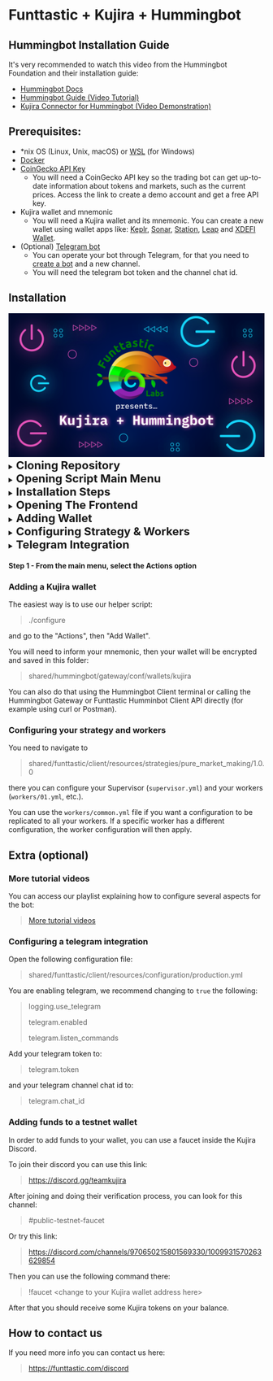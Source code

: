 # Funttastic + Kujira + Hummingbot

## Hummingbot Installation Guide

It's very recommended to watch this video from the Hummingbot Foundation and their installation guide:

- <a href="https://docs.hummingbot.org/installation/" target="_blank">Hummingbot Docs</a>
- <a href="https://www.youtube.com/watch?v=t3Su_F_SY_0" target="_blank">Hummingbot Guide (Video Tutorial)</a>
- <a href="https://www.youtube.com/watch?v=NubBPj3N0RE" target="_blank">Kujira Connector for Hummingbot (Video Demonstration)</a>

## Prerequisites:

- \*nix OS (Linux, Unix, macOS) or <a href="https://learn.microsoft.com/en-us/windows/wsl/install" target="_blank">WSL</a> (for Windows)
- <a href="https://docs.docker.com/engine/install/" target="_blank">Docker</a>
- <a href="https://www.coingecko.com/en/api/pricing" target="_blank">CoinGecko API Key</a>
  - You will need a CoinGecko API key so the trading bot can get up-to-date information about tokens and markets, such as the current prices. Access the link to create a demo account and get a free API key.
- Kujira wallet and mnemonic
  - You will need a Kujira wallet and its mnemonic. You can create a new wallet using wallet apps like: <a href="https://www.keplr.app/download" target="_blank">Keplr</a>, <a href="https://sonar.kujira.network/" target="_blank">Sonar</a>, <a href="https://setup-station.terra.money/" target="_blank">Station</a>, <a href="https://www.leapwallet.io/download" target="_blank">Leap</a> and <a href="https://www.xdefi.io/" target="_blank">XDEFI Wallet</a>.
- (Optional) <a href="https://core.telegram.org/bots/features#botfather" target="_blank">Telegram bot</a>
  - You can operate your bot through Telegram, for that you need to <a href="https://core.telegram.org/bots/features#botfather" target="_blank">create a bot</a> and a new channel.
  - You will need the telegram bot token and the channel chat id.

## Installation

<img src="../../../assets/images/Funttastic_Kujira_Hummingbot.png">

<details>
<summary>
  <span style="font-size:22px; font-weight:bold">Cloning Repository</span>
</summary>

#### Step 1 - Install Git
Install GIt to be able to clone the repository:
- Linux - Debian / Ubuntu / WSL:
```
  sudo apt install git
```
- Linux - Fedora:
```
  sudo dnf install git
```
- Linux - CentOS / RHEL:
```
  sudo yum install git
```
- macOS:
```
  brew install git
```

#### Step 2 - Cloning Repository
Open the shell terminal, use the "cd" command to navigate to the folder where you want to clone the repository and run the command below:
```
git clone https://github.com/funttastic/kujira-quickstart-guide.git
```
</details>

<details>
<summary>
  <span style="font-size:22px; font-weight:bold">Opening Script Main Menu</span>
</summary>

#### Step 1 - After cloning the repository
Open the repository folder with the command below::
```
cd kujira-quickstart-guide
```

#### Step 2 - Start the installation helper script
Using the command below, start the script that will help you perform the installation:
```
./configure
```
When you run the script, you will see the main menu screen as shown below:
<img src="../../../assets/images/script/main_menu.png">
</details>

<details>
<summary>
  <span style="font-size:22px; font-weight:bold">Installation Steps</span>
</summary>

#### Step 1 - Select the installation option from the main menu
> As shown in the image below, select the **[1] INSTALL** option by typing "1" and press Enter.
<img src="../../../assets/images/script/main_menu.png">

#### Step 2 - Set username and password
> Set your custom username or press Enter without typing anything to set "admin". Then type your password twice to set it. Set a strong password, longer than 4 digits but easy to remember.
<img src="../../../assets/images/script/username_password.png">

#### Step 3 - Question that must be answered carefully
> The next question must be answered carefully. This option affects security or ease of use.
<img src="../../../assets/images/script/credential_security.png">

#### Step 4 - Table to show credential usage
> A table will be shown to inform where the credentials will be used. Press any key to continue.
<img src="../../../assets/images/script/credential_usage.png">

#### Step 5 - Default installation settings?
> You will be asked if you want to automate the entire installation process.
>
> If you choose "Yes", which is the recommended option, or just press Enter without typing anything, the installation will be done using default settings and will begin immediately.
>
> If you choose "No", you will need to answer further questions to create the entire installation configuration and at the end you can review the settings and then press Enter once again for the installation to begin.
<img src="../../../assets/images/script/automated_installation.png">
> If you choose automated installation mode, the process will start as shown below, otherwise you will be asked further questions:
<img src="../../../assets/images/script/starting_automated_installation.png">
</details>

<details>
<summary>
  <span style="font-size:22px; font-weight:bold">Opening The Frontend</span>
</summary>

#### Step 1 - From the main menu, select the Actions option
> Select the **[3] ACTIONS** option by typing "3" and press Enter.
<img src="../../../assets/images/script/main_menu.png" alt="Main menu">

> Select the Docker container that was created during installation.
>
> The default name is **fun-kuji-hb** - if you defined a different name during installation, type that name and press **Enter**, but if you didn't define a different name or are unsure, just press **Enter** to use the default name.:
<img src="../../../assets/images/script/select_container.png" alt="Selecting target container">

> To open the Frontend, select the **[7] OPEN FUNTTASTIC FRONTEND** option by typing "7" and press **Enter**.
<img src="../../../assets/images/script/actions_menu.png" alt="Actions Menu">

> When you choose the option to open the Funttastic Frontend, it will open in your web browser, or you can use the URL http://localhost:50000/.
>
> You will see a screen as shown below.
>
> Enter your username and password defined during installation.
<img src="../../../assets/images/script/frontend_signin.png">

> After you log in, you will see the screen below:
<img src="../../../assets/images/script/frontend_home.png">
</details>

<details>
<summary>
  <span style="font-size:22px; font-weight:bold">Adding Wallet</span>
</summary>

#### Step 1 - Adding Wallet With Mnemonic
>
> When you created your wallet, a set of words was generated, probably 12 words. This set of words is called **Mnemonic**.
>
> In the **mnemonic** field, highlighted in the image below, add your wallet mnemonic and click the **Add Wallet** button:
>
> <img src="../../../assets/images/script/frontend_home_adding_wallet.png" alt="Adding wallet with mnemonic">
>
> After you click on the **Add Wallet** button, wait a few seconds until a pop-up window appears with the message **"Wallet added successfully"**, as you can see in the image below, indicating that the wallet has been added and can now be used.
>
> <img src="../../../assets/images/script/wallet_added_sucessfully.png" alt="Wallet added successfully">

#### Step 2 -Confirming Wallet Addition
> If you want, you can confirm the wallet addition using Filebrowser. To do this, in the Frontend left side menu, choose "Files", enter your username and password to log in:
>
> <img src="../../../assets/images/script/frontend_filebrowser.png" alt="Filebrowser">
>
> When you add a wallet, it will be added to the Hummingbot Gateway and Hummingbot Client files.
>
> In Hummingbot Gateway, for each wallet added, there will be a .json file in the directory
>
>> **shared/hummingbot/gateway/conf/wallets/kujira**
>
> Like this:
> <img src="../../../assets/images/script/gateway_wallet_folder.png" alt="Filebrowser">

> In the Hummingbot Client, when you add a wallet, it will be added to the **mainnet** and **testnet** networks in the **shared/hummingbot/conf/gateway_connections.json** file and due to how the Hummingbot Client works, whenever you add a new wallet to the same chain, this new wallet will replace the wallet that was previously added, so for the Hummingbot Client, each chain can only have one wallet, but for the Hummingbotateway, there can be indefinite wallets added.
> Unlike **Hummingbot Client**, **Funttastic Client** will be able to handle all the wallets you have added to **Hummingbot Gateway**.
</details>

<details>
<summary>
  <span style="font-size:22px; font-weight:bold">Configuring Strategy & Workers</span>
</summary>

#### Step 1 - Go To Strategy Configuration Files Directory
> Using Filebrowser through Frontend, access the following directory to access the strategy configuration files:
>
>> shared/funttastic/client/resources/strategies/pure_market_making/1.0.0
>
> There you can configure your Supervisor (`supervisor.yml`) and your workers (`workers/01.yml`, etc.).
>
> <img src="../../../assets/images/script/pmm_strategy_conf_folder.png" alt="Strategy configuration files">
>
> You can use the `workers/common.yml` file if you want a configuration to be replicated to all your workers.
If a specific worker has a different configuration, the worker configuration will then apply.
>
> <img src="../../../assets/images/script/workers_pmm_strategy_conf_folder.png" alt="Workers strategy configuration files">

#### Step 3 - Configuring A Worker
> By default, there are already configuration files for three workers in the **workers** folder.
>
> If you want more workers, just duplicate any of the worker configuration files and change the **id** in the settings within the file to an id that is not in use.
>
> For both the file names and their internally defined ids, you can define whatever name you want, just keep the **.yml** extension.
>
> If you don't want to use any of your workers, you don't need to remove their configuration files, just disable it in the **supervisor** configuration file, as we will see later.
>
> But if you want to completely delete the configuration file of one of the workers, no problem, you can remove it. Just make sure to disable his **id** in your **supervisor** settings.
>
> When you open some **worker** configuration file, you will see something like below:
> 
> <img src="../../../assets/images/script/worker_configuration_file_template.png" alt="Worker configuration file template">
>
> In the other image below, there is an example of a configured worker.
>
> Below the image read some explanations about some defined parameters:
> 
> <img src="../../../assets/images/script/worker_configuration_example.png" alt="Worker configuration file template">
>
> **Line 1**: **id** - here you must define the **id** of the worker. For simplicity, a numeric **id** was defined there, but you can define any name you want, just avoid special characters and spaces.
>
> **Line 2**: **wallet** - here you must add the public key of your wallet. This public key must be derived from the same **mnemonic** that you used or will use to add your wallet through **Add Wallet** on the **Home** page of the frontend.
>
> **Line 3**: **market** - here you must define the market in which this worker will work. In this example, the **KUJI/USK** market was defined. The markets you will be able to trade on will be the markets available for **mainnet** and **testnet** on **Kujira**'s **FIN** at https://fin.kujira.network/. The name pattern normally consists of two symbols written in capital letters separated by the symbol **"/"**. If in doubt, open the market on **FIN** and look at the name of the pair in the page title.
>
> > **LAYERS**:
> >
> > See in the image above that 2 layers were defined. The main reason for allowing the creation of multiple layers is to define different spread levels for the same worker. You can add as many layers as you want.
> >
> > If you want to add more layers, copy another existing layer and paste it below it and then change the values. If you want to deactivate a layer without deleting it completely, just comment on the layer's lines by adding the symbol **"#"** at the beginning of its lines, on the left side.
> >
> > Each layer has a "bid" side and an "ask" side. If you want, you can define different **quantity**, **spread** and **budget** values between sides.
> > 
> > Some settings can be made using **absolute** values or **percentage** values. Absolute values will prevail over percentage values. To understand better, consider for example the **spread** configuration on the **bid** side of the layer 1 - if you define a value greater than zero for **absolute**, regardless of the value you define in **percentage**, the **absolute** value that will be considered, so if you want the percentage value to be considered, set the **absolute** value to **0** (zero) or **null**.
> 
> **Layer 1 (Line 6 to 21)** 
>
> > **Summary**
> >
> > In this example configuration, **layer 1** is saying:
> >
> > Create **3** buy orders, with each order having an **amount** of **40** (120 / 3 = 40) USK and the **prices** of the orders must be at a distance of **5%** in relation to the market price.
> >
> > Create **4** sell orders, with each order having an **amount** of **25** (100 / 4 = 25) KUJI and the **prices** of the orders must be within a distance of **5%** in relation to the market price.
>
> To understand in detail, look at **layer 1** - see that for **bid** the value **3** was defined for **quantity**, the value **0** for **spread.absolute**, the value **5** for **spread.percentage**, the value **120** for **budget.absolute** and the value **10** for **budget.percentage**.
>
> As explained previously, if the **absolute** value is greater than zero, it will be considered and the percentage value will be ignored.
>
> > **Bid Side**
> >
> > In **spread**, as the value **0** was defined for **absolute** and the value **5** for **percentage**, it means that the spread will be a percentage, that is, the orders will have their **prices** defined with a percentage distance in relation to the market price, in this example **5%**. If a value greater than zero had been set for **spread.absolute**, the distance from the market price would be calculated using a fixed value.
> >
> > In **budget**, both for **absolute** and **percentage** values greater than zero are defined, but the percentage value will be ignored, so the **budget** considered will be **120** tokens USK. If **budget.absolute** had been set to **0** or **null**, the **budget** would be **10%** of the total amount of USK tokens in your portfolio.
> >
> > In **quantity** the value **3** was defined, so the **budget** defined for **120** would be divided into 3 parts, so each purchase order (**bid**) of **layer 1** will have an **amount** of **40 USK**.
>
> > **Ask Side**
> >
> > In **spread**, the settings are identical to what was configured for the **bid** side, so the explanation is the same.
> >
> > In **budget**, the explanation is almost the same as the explanation given for the side **bid**, the difference is the amount. Now there are **100** USK tokens that will be divided by the number of orders that will be created.
> >
> > In **quantity** the value **4** was defined, so the **budget** defined for **100** would be divided into 4 parts, so each sell order (**ask**) of **layer 1** will have an **amount** of **25 USK**.
>
> **Layer 2 (Line 22 to 37)**
>
> > **Summary**
> >
> > In this example configuration, **layer 2** is saying:
> > 
> > Allocate **25%** of the portfolio's total free **USK** and divide this allocated amount into **8** equal parts (orders) and the **prices** of the orders must be at a distance of **10%** in relation to the market price.
> >
> > Allocate **25%** of the total free **KUJI** in the portfolio and divide this allocated amount into **3** equal parts (orders) and the **prices** of the orders must be at a distance of **10%** in relation to the market price.
> >
> To understand in detail, look at **layer 2** - See that for **bid** the value **8** was defined for **quantity**, the value **0** for **spread.absolute**, the value **10** for **spread.percentage**, the value **0** for **budget.absolute** and the value **25** for **budget.percentage**. Also see that for **ask** the value **3** was defined for **quantity**, the value **0** for **spread.absolute**, the value **10** for **spread.percentage**, the value **0** for **budget.absolute** and the value **25** for **budget.percentage**.
>
> As explained previously, if the **absolute** value is greater than zero, it will be considered and the percentage value will be ignored.
>
> > **Bid Side**
> >
> > In **spread**, as the value **0** was defined for **absolute** and the value **10** for **percentage**, it means that the spread will be a percentage, that is, the orders will have their **prices** defined with a percentage distance in relation to the market price, in this example **10%**. If a value greater than zero had been set for **spread.absolute**, the distance from the market price would have been calculated using a fixed value.
> >
> > In **budget**, as the value **0** was defined for **absolute** and the value **25** for **percentage**, it means that the **budget** will be a percentage in relation the free amount of USK available in the portfolio, so in this example **25%** will be allocated. If the free amount available in the portfolio is **1280** USK, then the allocated amount will be **320** USK.
> >
> > In **quantity** the value **8** was defined, so if the percentage value allocated to the **budget** is equivalent to **320** USK, then each buy order (**bid**) of the **layer 2** will have an **amount** of **40 USK**.
>
> > **Ask Side**
> >
> > In **spread**, the settings are identical to what was configured for the **bid** side, so the explanation is the same.
> >
> > In **budget**, the settings are also identical to what was configured for the **bid** side, so the explanation is similar.
> >
> > In **quantity** the value **3** was defined, so if the percentage value allocated to the **budget** is equivalent to 180 KUJI, then each sell order (**ask**) of the **layer 2** will have an **amount** of **60 KUJI**.
>
> **Line 38**: **tick_interval** - Here you must define an integer number of **seconds** that the script must wait before starting the next cycle. Each strategy performs a routine every cycle, such as replacing old orders with new ones with different prices or other things. If you set the number too small, cycles will be faster and more intense, which could increase your fee costs in some cases.
>
> **Line 39**: **order_type** - Here you can define whether market orders or limit orders will be created. You can set **LIMIT** or **MARKET** values. Limit orders are the type of order where you can set the price you are willing to buy and sell, they may not be executed immediately. For market orders you cannot define the sell price or buy price, only the amount, but they are executed immediately - if it is a buy order, your tokens will be purchased at the lowest price available on the market at that time and if it is sell order, your tokens will be sold for the highest price anyone is willing to pay at that time.
>
> **Line 40**: **price_strategy** -
>
> **Line 41**: **middle_price_strategy** -
>
> **Line 42**: **cancel_all_orders_on_start** - If **true**, when the strategy is started all orders that are open in the market defined for that owner will be cancelled.
>
> **Line 43**: **withdraw_market_on_start** - If **true**, when the strategy is started, all orders that have been filled will have their tokens sent to the free balance of the wallet. If an order has been partially filled, only the filled portion will be moved to the free balance and the amount still stuck in the open portion will not be affected.
>
> **Line 44**: **withdraw_market_on_tick** - As you saw above when **tick_interval** was explained, the script runs cycles continuously, so if this parameter is set to **true**, the balances of filled orders will be moved to the free balance of the wallet every cycle. This is useful to ensure that the portfolio does not run out of free balance, which could compromise the functionality of the strategy.
>
> **Line 45**: **cancel_all_orders_on_stop** - If **true**, when the user sends the **stop** signal to the strategy or worker, all orders that are open in that market for that owner will be cancelled.
>
> **Line 46**: **withdraw_market_on_stop** - If **true**, when the user sends the **stop** signal to the strategy or worker, all orders that have been filled will have their balances sent to the free balance of the wallet.
>
> **Line 47**: **sleep_time_after_withdraw** - Time in **seconds** that the script must wait before starting the next task after making the **withdrawals**. This may be necessary due to the time the blockchain may take to update the free balance in the wallet. Having accurate free or blocked balance information is very important for the strategy to work well.
>
> **Line 48**: **sleep_time_after_orders_creation** - Time in **seconds** that the script must wait before starting the next task after **creating** new orders. The reason is the same as written above.
>
> **Line 49**: **sleep_time_after_orders_cancellation** - Time in **seconds** that the script must wait before starting the next task after making **cancellations** of orders. The reason is the same as written above.
>
> **Line 50 to 62**: **minimize_fees_cost** - If **true**, the algorithm will check whether orders that are already open should be replaced or not or whether new orders should be created, considering tolerance values within which order parameters, such as **price**, may vary and may still be considered appropriate for market conditions. This feature is useful for reducing creation, cancellation and withdrawal fees, especially when the market is very volatile.
>
> **Line 63**: **be_the_first** - If **true**, this worker will always try to place orders at the best market prices, that is, when it is a **sell** order, it will place a slightly lower price than the lowest market price and when it is a **buy** order, it will place a slightly higher price than the highest price someone is willing to pay in this market.
>
> **Line 64**: **run_only_once** - If **true**, this worker will only run one full cycle and then stop.
>
> **kill_switch (Line 65 to 73)**:
> >
> > **max_wallet_loss_from_initial_value** - the percentage value that the wallet can lose in relation to the total value that was recorded when the worker was started.
> >
> > **max_wallet_loss_from_previous_value** - the percentage value that the wallet can lose in relation to the total value that was recorded in the previous cycle. This kill switch is useful for when the market is very volatile and can have large variations in a short period of time.
> >
> > **max_wallet_loss_compared_to_token_variation** - maximum percentage loss value that the wallet can have considering the quotient between the total PnL of the wallet from the beginning and the PnL of the **base** token value from the beginning. This is useful for when the market has low volatility, but generates losses over time that may not activate the other kill switches.
> >
> > **max_token_loss_from_initial** - the percentage value that the **base** token price can lose in relation to the value it had when the worker was started. This is useful to prevent your tokens from being sold at very low prices, so you can trade them later when the token value rises again.
> >
> > **admin.telegram.users** - this is an array in which you can specify which users of the Telegram channel/group will be notified when a kill switch is activated.

#### Extra Step - New Configuration Files From Template
> During the installation process, the folders with the strategy configuration files are automatically copied from the **templates** folder to its adjacent directory
>> **shared/funttastic/client/resources/strategies**.
>
> These copied configuration files that will be read by the application. But if you want to create new configurations completely clean, you can copy the folder of the
> desired strategy inside the **templates** folder and paste it next to the **templates** folder itself, similar to the **pure_market_making** folder that you can see the image below.
>
> <img src="../../../assets/images/script/strategy_conf_folder.png" alt="Strategies configuration folders">
</details>

<details>
<summary>
  <span style="font-size:22px; font-weight:bold">Telegram Integration</span>
</summary>
</details>

#### Step 1 - From the main menu, select the Actions option

### Adding a Kujira wallet

The easiest way is to use our helper script:

> ./configure

and go to the "Actions", then "Add Wallet".

You will need to inform your mnemonic, then your wallet will be encrypted and saved in this folder:

> shared/hummingbot/gateway/conf/wallets/kujira

You can also do that using the Hummingbot Client terminal or calling the Hummingbot Gateway or Funttastic Humminbot Client API directly
(for example using curl or Postman).

### Configuring your strategy and workers

You need to navigate to

> shared/funttastic/client/resources/strategies/pure_market_making/1.0.0

there you can configure your Supervisor (`supervisor.yml`) and your workers (`workers/01.yml`, etc.).

You can use the `workers/common.yml` file if you want a configuration to be replicated to all your workers.
If a specific worker has a different configuration, the worker configuration will then apply.

## Extra (optional)

### More tutorial videos

You can access our playlist explaining how to configure several aspects for the bot:

> <a href="https://www.youtube.com/playlist?list=PLmJF3KyUOI1zgFBoQ0AzP9kt40Vjk2srp" target="_blank">More tutorial videos</a>

### Configuring a telegram integration

Open the following configuration file:

> shared/funttastic/client/resources/configuration/production.yml

You are enabling telegram, we recommend changing to `true` the following:

> logging.use_telegram
>
> telegram.enabled
>
> telegram.listen_commands

Add your telegram token to:

> telegram.token

and your telegram channel chat id to:

> telegram.chat_id

### Adding funds to a testnet wallet

In order to add funds to your wallet, you can use a faucet inside the Kujira Discord.

To join their discord you can use this link:

> <a href="https://discord.gg/teamkujira" target="_blank">https://discord.gg/teamkujira</a>

After joining and doing their verification process, you can look for this channel:

> #public-testnet-faucet

Or try this link:

> <a href="https://discord.com/channels/970650215801569330/1009931570263629854" target="_blank">https://discord.com/channels/970650215801569330/1009931570263629854</a>

Then you can use the following command there:

> !faucet &lt;change to your Kujira wallet address here&gt;

After that you should receive some Kujira tokens on your balance.

## How to contact us

If you need more info you can contact us here:

> <a href="https://funttastic.com/discord" target="_blank">https://funttastic.com/discord</a>
